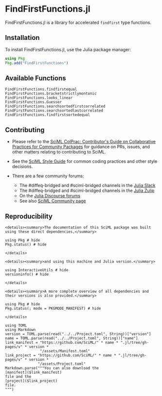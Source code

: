 # FindFirstFunctions.jl

FindFirstFunctions.jl is a library for accelerated `findfirst` type functions.

## Installation

To install FindFirstFunctions.jl, use the Julia package manager:

```julia
using Pkg
Pkg.add("FindFirstFunctions")
```

## Available Functions

```@docs
FindFirstFunctions.findfirstequal
FindFirstFunctions.bracketstrictlymontonic
FindFirstFunctions.looks_linear
FindFirstFunctions.Guesser
FindFirstFunctions.searchsortedfirstcorrelated
FindFirstFunctions.searchsortedlastcorrelated
FindFirstFunctions.findfirstsortedequal
```

## Contributing

  - Please refer to the
    [SciML ColPrac: Contributor's Guide on Collaborative Practices for Community Packages](https://github.com/SciML/ColPrac/blob/master/README.md)
    for guidance on PRs, issues, and other matters relating to contributing to SciML.

  - See the [SciML Style Guide](https://github.com/SciML/SciMLStyle) for common coding practices and other style decisions.
  - There are a few community forums:
    
      + The #diffeq-bridged and #sciml-bridged channels in the
        [Julia Slack](https://julialang.org/slack/)
      + The #diffeq-bridged and #sciml-bridged channels in the
        [Julia Zulip](https://julialang.zulipchat.com/#narrow/stream/279055-sciml-bridged)
      + On the [Julia Discourse forums](https://discourse.julialang.org)
      + See also [SciML Community page](https://sciml.ai/community/)

## Reproducibility

```@raw html
<details><summary>The documentation of this SciML package was built using these direct dependencies,</summary>
```

```@example
using Pkg # hide
Pkg.status() # hide
```

```@raw html
</details>
```

```@raw html
<details><summary>and using this machine and Julia version.</summary>
```

```@example
using InteractiveUtils # hide
versioninfo() # hide
```

```@raw html
</details>
```

```@raw html
<details><summary>A more complete overview of all dependencies and their versions is also provided.</summary>
```

```@example
using Pkg # hide
Pkg.status(; mode = PKGMODE_MANIFEST) # hide
```

```@raw html
</details>
```

```@eval
using TOML
using Markdown
version = TOML.parse(read("../../Project.toml", String))["version"]
name = TOML.parse(read("../../Project.toml", String))["name"]
link_manifest = "https://github.com/SciML/" * name * ".jl/tree/gh-pages/v" * version *
                "/assets/Manifest.toml"
link_project = "https://github.com/SciML/" * name * ".jl/tree/gh-pages/v" * version *
               "/assets/Project.toml"
Markdown.parse("""You can also download the
[manifest]($link_manifest)
file and the
[project]($link_project)
file.
""")
```
